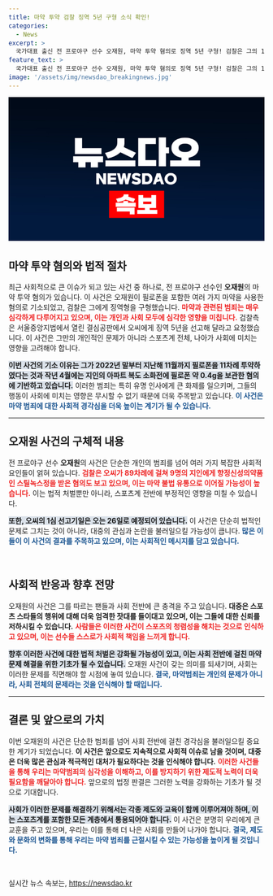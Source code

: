 ```yaml
---
title: 마약 투약 검찰 징역 5년 구형 소식 확인!
categories:
  - News
excerpt: >
  국가대표 출신 전 프로야구 선수 오재원, 마약 투약 혐의로 징역 5년 구형! 검찰은 그의 11차례 필로폰 투약과 향정신성 의약품 유통 혐의를 예리하게 파헤쳤습니다. 1심 선고는 26일, 과연 오재원의 운명은?
feature_text: >
  국가대표 출신 전 프로야구 선수 오재원, 마약 투약 혐의로 징역 5년 구형! 검찰은 그의 11차례 필로폰 투약과 향정신성 의약품 유통 혐의를 예리하게 파헤쳤습니다. 1심 선고는 26일, 과연 오재원의 운명은?
image: '/assets/img/newsdao_breakingnews.jpg'
---
```


<p><img src="/assets/img/newsdao_breakingnews.jpg" alt="bookingtag 속보" /></p>

<h2 data-ke-size="size26">마약 투약 혐의와 법적 절차</h2>

<p data-ke-size="size16">최근 사회적으로 큰 이슈가 되고 있는 사건 중 하나로, 전 프로야구 선수인 <b>오재원</b>의 마약 투약 혐의가 있습니다. 이 사건은 오재원이 필로폰을 포함한 여러 가지 마약을 사용한 혐의로 기소되었고, 검찰은 그에게 징역형을 구형했습니다. <b><span style="color: #ee2323;">마약과 관련된 범죄는 매우 심각하게 다루어지고 있으며, 이는 개인과 사회 모두에 심각한 영향을 미칩니다.</span></b> 검찰측은 서울중앙지법에서 열린 결심공판에서 오씨에게 징역 5년을 선고해 달라고 요청했습니다. 이 사건은 그만의 개인적인 문제가 아니라 스포츠계 전체, 나아가 사회에 미치는 영향을 고려해야 합니다.</p>

<p data-ke-size="size16"><b><span style="background-color: #21538527;">이번 사건의 기소 이유는 그가 2022년 말부터 지난해 11월까지 필로폰을 11차례 투약하였다는 것과 작년 4월에는 지인의 아파트 복도 소화전에 필로폰 약 0.4g을 보관한 혐의에 기반하고 있습니다.</span></b> 이러한 범죄는 특히 유명 인사에게 큰 화제를 일으키며, 그들의 행동이 사회에 미치는 영향은 무시할 수 없기 때문에 더욱 주목받고 있습니다. <b><span style="color: #1a5490;">이 사건은 마약 범죄에 대한 사회적 경각심을 더욱 높이는 계기가 될 수 있습니다.</span></b></p>

<hr>

<h2 data-ke-size="size26">오재원 사건의 구체적 내용</h2>

<p data-ke-size="size16">전 프로야구 선수 <b>오재원</b>의 사건은 단순한 개인의 범죄를 넘어 여러 가지 복잡한 사회적 요인들이 얽혀 있습니다. <b><span style="color: #ee2323;">검찰은 오씨가 89차례에 걸쳐 9명의 지인에게 향정신성의약품인 스틸녹스정을 받은 혐의도 보고 있으며, 이는 마약 불법 유통으로 이어질 가능성이 높습니다.</span></b> 이는 법적 처벌뿐만 아니라, 스포츠계 전반에 부정적인 영향을 미칠 수 있습니다.</p>

<p data-ke-size="size16"><b><span style="background-color: #21538527;">또한, 오씨의 1심 선고기일은 오는 26일로 예정되어 있습니다.</span></b> 이 사건은 단순히 법적인 문제로 그치는 것이 아니라, 대중의 관심과 논란을 불러일으킬 가능성이 큽니다. <b><span style="color: #1a5490;">많은 이들이 이 사건의 결과를 주목하고 있으며, 이는 사회적인 메시지를 담고 있습니다.</span></b></p>

<p data-ke-size="size16">&nbsp;</p>

<h2 data-ke-size="size26">사회적 반응과 향후 전망</h2>

<p data-ke-size="size16">오재원의 사건은 그를 따르는 팬들과 사회 전반에 큰 충격을 주고 있습니다. <b>대중은 스포츠 스타들의 행위에 대해 더욱 엄격한 잣대를 들이대고 있으며, 이는 그들에 대한 신뢰를 저하시킬 수 있습니다.</b> <b><span style="color: #ee2323;">사람들은 이러한 사건이 스포츠의 청렴성을 해치는 것으로 인식하고 있으며, 이는 선수들 스스로가 사회적 책임을 느끼게 합니다.</span></b></p>

<p data-ke-size="size16"><b><span style="background-color: #21538527;">향후 이러한 사건에 대한 법적 처벌은 강화될 가능성이 있고, 이는 사회 전반에 걸친 마약 문제 해결을 위한 기초가 될 수 있습니다.</span></b> 오재원 사건이 갖는 의미를 되새기며, 사회는 이러한 문제를 직면해야 할 시점에 놓여 있습니다. <b><span style="color: #1a5490;">결국, 마약범죄는 개인의 문제가 아니라, 사회 전체의 문제라는 것을 인식해야 할 때입니다.</span></b></p>

<hr>

<h2 data-ke-size="size26">결론 및 앞으로의 가치</h2>

<p data-ke-size="size16">이번 오재원의 사건은 단순한 범죄를 넘어 사회 전반에 걸친 경각심을 불러일으킬 중요한 계기가 되었습니다. <b>이 사건은 앞으로도 지속적으로 사회적 이슈로 남을 것이며, 대중은 더욱 많은 관심과 적극적인 대처가 필요하다는 것을 인식해야 합니다.</b> <b><span style="color: #ee2323;">이러한 사건들을 통해 우리는 마약범죄의 심각성을 이해하고, 이를 방지하기 위한 제도적 노력이 더욱 필요함을 깨달아야 합니다.</span></b> 앞으로의 법정 판결은 그러한 노력을 강화하는 기초가 될 것으로 기대합니다.</p>

<p data-ke-size="size16"><b><span style="background-color: #21538527;">사회가 이러한 문제를 해결하기 위해서는 각종 제도와 교육이 함께 이루어져야 하며, 이는 스포츠계를 포함한 모든 계층에서 통용되어야 합니다.</span></b> 이 사건은 분명히 우리에게 큰 교훈을 주고 있으며, 우리는 이를 통해 더 나은 사회를 만들어 나가야 합니다. <b><span style="color: #1a5490;">결국, 제도와 문화의 변화를 통해 우리는 마약 범죄를 근절시킬 수 있는 가능성을 높이게 될 것입니다.</span></b></p>

<p data-ke-size="size16">&nbsp;</p>
실시간 뉴스 속보는, <a href="https://newsdao.kr" rel="dofollow">https://newsdao.kr</a>


